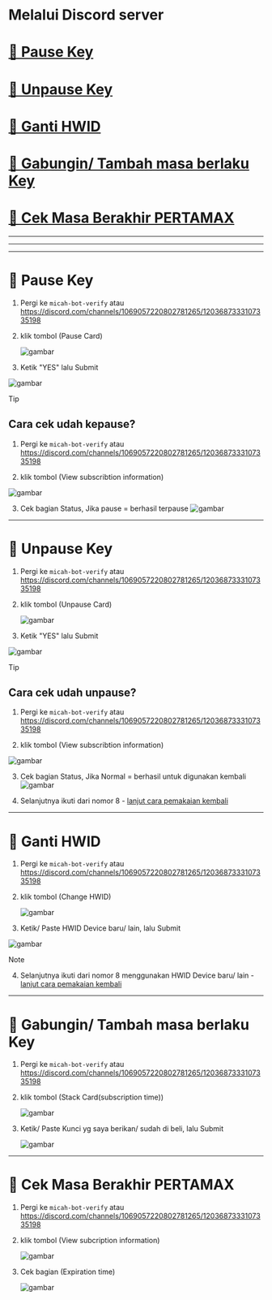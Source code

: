 # Melalui Discord server
# [🔹 Pause Key](<https://github.com/ryuhuu/Cara-Pemakaian-Kunci-Pertamax/blob/main/Anuinkeydiscord.md#-pause-key-1>)
# [🔹 Unpause Key](<https://github.com/ryuhuu/Cara-Pemakaian-Kunci-Pertamax/blob/main/Anuinkeydiscord.md#-unpause-key-1>)
# [🔹 Ganti HWID](<https://github.com/ryuhuu/Cara-Pemakaian-Kunci-Pertamax/blob/main/Anuinkeydiscord.md#-ganti-hwid-1>)
# [🔹 Gabungin/ Tambah masa berlaku Key](<https://github.com/ryuhuu/Cara-Pemakaian-Kunci-Pertamax/blob/main/Anuinkeydiscord.md#-gabungin-tambah-masa-berlaku-key-1>)
# [🔹 Cek Masa Berakhir PERTAMAX](<https://github.com/ryuhuu/Cara-Pemakaian-Kunci-Pertamax/blob/main/Anuinkeydiscord.md#-cek-masa-berakhir-pertamax-1>)

------------
-------------
-------------

# 🔹 Pause Key
1. Pergi ke ```micah-bot-verify``` atau https://discord.com/channels/1069057220802781265/1203687333107335198
2. klik tombol (Pause Card)
   
   ![gambar](https://github.com/ryuhuu/Cara-Pemakaian-Kunci-Pertamax/assets/136698330/cf2c3919-18f0-4189-9f94-41e8088fe3af)

3. Ketik "YES" lalu Submit

![gambar](https://github.com/ryuhuu/Cara-Pemakaian-Kunci-Pertamax/assets/136698330/b8564917-a0e3-4483-b7e7-d3b9e44eb446)

> [!TIP]
> ## Cara cek udah kepause? 
>
> 1.  Pergi ke ```micah-bot-verify``` atau https://discord.com/channels/1069057220802781265/1203687333107335198
>
> 2.  klik tombol (View subscribtion information)
> 
>    ![gambar](https://github.com/ryuhuu/Cara-Pemakaian-Kunci-Pertamax/assets/136698330/a55c6fa1-4003-4018-9490-6763a0f71ada)
>
> 3. Cek bagian Status, Jika pause = berhasil terpause
>    ![gambar](https://github.com/ryuhuu/Cara-Pemakaian-Kunci-Pertamax/assets/136698330/44cc0017-c223-4415-8e3e-0508918457e2)

-------------------
# 🔹 Unpause Key
1. Pergi ke ```micah-bot-verify``` atau https://discord.com/channels/1069057220802781265/1203687333107335198
2. klik tombol (Unpause Card)

   ![gambar](https://github.com/ryuhuu/Cara-Pemakaian-Kunci-Pertamax/assets/136698330/f7d37680-2cae-40f2-97d4-c652f076a9cd)

3. Ketik "YES" lalu Submit
   
![gambar](https://github.com/ryuhuu/Cara-Pemakaian-Kunci-Pertamax/assets/136698330/c6f3e3f7-ca23-40c4-ad29-2da3864ae0c0)


> [!TIP]
> ## Cara cek udah unpause? 
>
> 1.  Pergi ke ```micah-bot-verify``` atau https://discord.com/channels/1069057220802781265/1203687333107335198
>
> 2.  klik tombol (View subscribtion information)
> 
>    ![gambar](https://github.com/ryuhuu/Cara-Pemakaian-Kunci-Pertamax/assets/136698330/a55c6fa1-4003-4018-9490-6763a0f71ada)
>
> 3. Cek bagian Status, Jika Normal = berhasil untuk digunakan kembali
>   ![gambar](https://github.com/ryuhuu/Cara-Pemakaian-Kunci-Pertamax/assets/136698330/32093424-4dbd-4523-9b80-62db8622e1ed)
>
> 4. Selanjutnya ikuti dari nomor 8 - [lanjut cara pemakaian kembali](<https://github.com/ryuhuu/Cara-Pemakaian-Kunci-Pertamax/blob/main/PertamaxDiscord.md#8-kembali-lagi-ke-discord-micah-bot-verify---httpsdiscordcomchannels10690572208027812651203687333107335198>)

----------------
# 🔹 Ganti HWID
1. Pergi ke ```micah-bot-verify``` atau https://discord.com/channels/1069057220802781265/1203687333107335198
2. klik tombol (Change HWID)

   ![gambar](https://github.com/ryuhuu/Cara-Pemakaian-Kunci-Pertamax/assets/136698330/456129b0-21d5-4e40-ac88-0fa4abcbd701)

3. Ketik/ Paste HWID Device baru/ lain, lalu Submit

![gambar](https://github.com/ryuhuu/Cara-Pemakaian-Kunci-Pertamax/assets/136698330/b03cb3e1-e409-4a44-84d6-7fb3a7b1b783)

> [!NOTE]
>  4. Selanjutnya ikuti dari nomor 8 menggunakan HWID Device baru/ lain - [lanjut cara pemakaian kembali](<https://github.com/ryuhuu/Cara-Pemakaian-Kunci-Pertamax/blob/main/PertamaxDiscord.md#8-kembali-lagi-ke-discord-micah-bot-verify---httpsdiscordcomchannels10690572208027812651203687333107335198>)
>
------------
# 🔹 Gabungin/ Tambah masa berlaku Key
1. Pergi ke ```micah-bot-verify``` atau https://discord.com/channels/1069057220802781265/1203687333107335198
2. klik tombol (Stack Card(subscription time))

   ![gambar](https://github.com/ryuhuu/Cara-Pemakaian-Kunci-Pertamax/assets/136698330/b893722d-fdbe-4a00-a131-31a792ed808f)


3. Ketik/ Paste Kunci yg saya berikan/ sudah di beli, lalu Submit
   
   ![gambar](https://github.com/ryuhuu/Cara-Pemakaian-Kunci-Pertamax/assets/136698330/5274b8d5-8b22-4f12-9a91-de20c9987978)

-----------------------------
# 🔹 Cek Masa Berakhir PERTAMAX
1. Pergi ke ```micah-bot-verify``` atau https://discord.com/channels/1069057220802781265/1203687333107335198
2. klik tombol (View subcription information)

   ![gambar](https://github.com/ryuhuu/Cara-Pemakaian-Kunci-Pertamax/assets/136698330/211c0309-c2b1-4232-9cd0-1538bcfb8db8)

3. Cek bagian (Expiration time)
 
   ![gambar](https://github.com/ryuhuu/Cara-Pemakaian-Kunci-Pertamax/assets/136698330/347d387b-a47f-4aa9-9670-4bb873e7d2e8)




